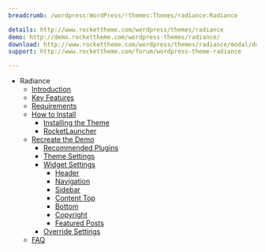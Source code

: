```yaml
---
breadcrumb: /wordpress:WordPress/!themes:Themes/radiance:Radiance

details: http://www.rockettheme.com/wordpress/themes/radiance
demo: http://demo.rockettheme.com/wordpress-themes/radiance/ 
download: http://www.rockettheme.com/wordpress/themes/radiance/modal/downloads 
support: http://www.rockettheme.com/forum/wordpress-theme-radiance

---
```


- Radiance
	- [Introduction]()
	- [Key Features](INDEX.md#key-features)
	- [Requirements](INDEX.md#requirements)
	- [How to Install](../../start/themes.md#how-to-install)
		- [Installing the Theme](../../start/themes.md#installing-the-theme)
		- [RocketLauncher](../../start/rocketlauncher.md)
	- [Recreate the Demo](demo.md)
		- [Recommended Plugins](demo.md#recommended-plugins)
		- [Theme Settings](demo.md#theme-settings)
		- [Widget Settings](demo.md#widget-settings)
			- [Header](demo_header.md)
			- [Navigation](demo_ribbon.md)
			- [Sidebar](demo_sidebar.md)
			- [Content Top](demo_contenttop.md)
			- [Bottom](demo_bottom.md)
			- [Copyright](demo_copyright.md)
			- [Featured Posts](demo_posts.md)
		- [Override Settings](demo_override.md)
	- [FAQ](faq.md)
